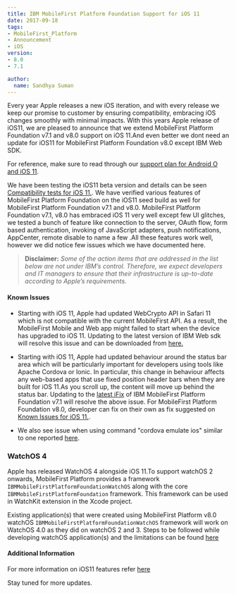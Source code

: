 ```yaml
---
title: IBM MobileFirst Platform Foundation Support for iOS 11
date: 2017-09-18
tags:
- MobileFirst_Platform
- Announcement
- iOS
version:
- 8.0
- 7.1

author:
  name: Sandhya Suman
---
```


Every year Apple releases a new iOS iteration, and with every release we keep our promise to customer by ensuring compatibility, embracing iOS changes smoothly with minimal impacts. With this years Apple release of iOS11, we are pleased to announce that we extend MobileFirst Platform Foundation v7.1 and v8.0 support on iOS 11.And even better we dont need an update for iOS11 for MobileFirst Platform Foundation v8.0 except IBM Web SDK.

For reference, make sure to read through our [support plan for Android O and iOS 11](https://mobilefirstplatform.ibmcloud.com/blog/2017/01/11/support-plan-for-next-android-ios-mobile-os/).

We have been testing the iOS11 beta version and details can be seen [Compatibility tests for iOS 11.]({{site.baseurl}}/blog/2017/07/24/compatibility-tests-for-ios-11/).  We have verified various features of MobileFirst Platform Foundation on the iOS11 seed build as well for MobileFirst Platform Foundation v7.1 and v8.0.
MobileFirst Platform Foundation v7.1, v8.0 has embraced iOS 11 very well except few UI glitches, we tested a bunch of feature like connection to the server, OAuth flow, form based authentication, invoking of JavaScript adapters, push notifications, AppCenter, remote disable to name a few .All these features work well, however we did notice few issues which we have documented here.

> **Disclaimer:** *Some of the action items that are addressed in the list below are not under IBM’s control. Therefore, we expect developers and IT managers to ensure that their infrastructure is up-to-date according to Apple’s requirements.*

#### Known Issues
* Starting with iOS 11, Apple had updated WebCrypto API in Safari 11 which is not compatible with the current MobileFirst API.  As a result, the MobileFirst Mobile and Web app might failed to start when the device has upgraded to iOS 11. Updating to the latest version of IBM Web sdk will resolve this issue and can be downloaded from [here.](https://www.npmjs.com/package/ibm-mfp-web-sdk)

* Starting with iOS 11, Apple had updated behaviour around the status bar area which will be particularly important for developers using tools like Apache Cordova or Ionic. In particular, this change in behaviour affects any web-based apps that use fixed position header bars when they are built for iOS 11.As you scroll up, the content will move up behind the status bar. Updating to the [latest iFix](TBD) of IBM MobileFirst Platform Foundation v7.1 will resolve the above issue. For MobileFirst Platform Foundation v8.0, developer can fix on their own as fix suggested on [Known Issues for iOS 11.]({{site.baseurl}}/blog/2017/07/24/compatibility-tests-for-ios-11/).

* We also see issue when using command "cordova emulate ios" similar to one reported [here]( https://github.com/phonegap/ios-sim/issues/218).

### WatchOS 4
Apple has released WatchOS 4 alongside iOS 11.To support watchOS 2 onwards, MobileFirst Platform provides a framework `IBMMobileFirstPlatformFoundationWatchOS` along with the core `IBMMobileFirstPlatformFoundation` framework. This framework can be used in WatchKit extension in the Xcode project.

Existing application(s) that were created using MobileFirst Platform v8.0 watchOS `IBMMobileFirstPlatformFoundationWatchOS` framework will work on WatchOS 4.0 as they did on watchOS 2 and 3.
Steps to be followed while developing watchOS application(s) and the limitations can be found [here](https://mobilefirstplatform.ibmcloud.com/tutorials/en/foundation/8.0/application-development/watchos)

#### Additional Information
For more information on iOS11 features refer [here](https://www.apple.com/in/ios/ios-11/)

Stay tuned for more updates.
